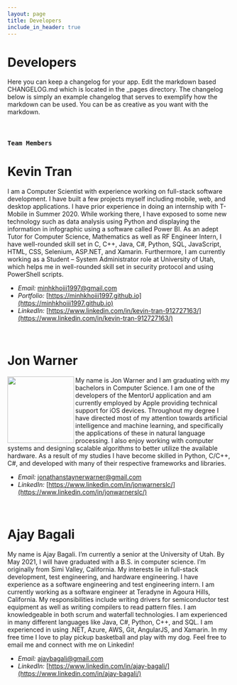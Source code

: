 ```yaml
---
layout: page
title: Developers
include_in_header: true
---
```


# Developers
Here you can keep a changelog for your app. Edit the markdown based CHANGELOG.md which is located in the _pages directory. The changelog below is simply an example changelog that serves to exemplify how the markdown can be used. You can be as creative as you want with the markdown.

<br>

### `Team Members`
# **Kevin Tran**
I am a Computer Scientist with experience working on full-stack software development. I have built a few projects myself including mobile, web, and desktop applications. I have prior experience in doing an internship with T-Mobile in Summer 2020. While working there, I have exposed to some new technology such as data analysis using Python and displaying the information in infographic using a software called Power BI. As an adept Tutor for Computer Science, Mathematics as well as RF Engineer Intern, I have well-rounded skill set in C, C++, Java, C#, Python, SQL, JavaScript, HTML, CSS, Selenium, ASP.NET, and Xamarin. Furthermore, I am currently working as a Student – System Administrator role at University of Utah, which helps me in well-rounded skill set in security protocol and using PowerShell scripts. 

- *Email:* minhkhoiii1997@gmail.com
- *Portfolio:* [https://minhkhoiii1997.github.io](https://minhkhoiii1997.github.io)
- *LinkedIn:* [https://www.linkedin.com/in/kevin-tran-912727163/](https://www.linkedin.com/in/kevin-tran-912727163/)

<br>


# **Jon Warner** 

<img src="https://github.com/Mentor-U/mentoru.github.io/blob/master/assets/jon.JPG" width="150" height="auto" align="left"> My name is Jon Warner and I am graduating with my bachelors in Computer Science. I am one of the developers of the MentorU application and am currently employed by Apple providing technical support for iOS devices. Throughout my degree I have directed most of my attention towards artificial intelligence and machine learning, and specifically the applications of these in natural language processing. I also enjoy working with computer systems and designing scalable algorithms to better utilize the available hardware. As a result of my studies I have become skilled in Python, C/C++, C#, and developed with many of their respective frameworks and libraries.  

- *Email:* jonathanstaynerwarner@gmail.com
- *LinkedIn:* [https://www.linkedin.com/in/jonwarnerslc/](https://www.linkedin.com/in/jonwarnerslc/)

<br>

# **Ajay Bagali**
My name is Ajay Bagali. I’m currently a senior at the University of Utah. By May 2021, I will have graduated with a B.S. in computer science. I’m originally from Simi Valley, California. My interests lie in full-stack development, test engineering, and hardware engineering. I have experience as a software engineering and test engineering intern.  I am currently working as a software engineer at Teradyne in Agoura Hills, California. My responsibilities include writing drivers for semiconductor test equipment as well as writing compilers to read pattern files. I am knowledgeable in both scrum and waterfall technologies. I am experienced in many different languages like Java, C#, Python, C++, and SQL. I am experienced in using .NET, Azure, AWS, Git, AngularJS, and Xamarin.  In my free time I love to play pickup basketball and play with my dog.  Feel free to email me and connect with me on Linkedin!

- *Email:* ajaybagali@gmail.com
- *LinkedIn:* [https://www.linkedin.com/in/ajay-bagali/](https://www.linkedin.com/in/ajay-bagali/)

<br>
